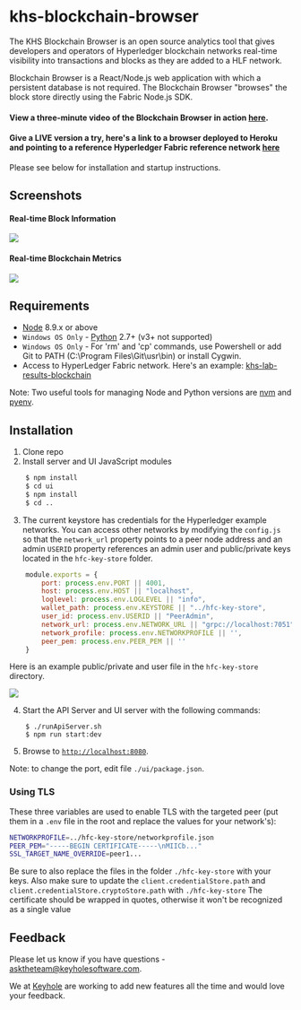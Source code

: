 # khs-blockchain-browser

The KHS Blockchain Browser is an open source analytics tool that gives developers and operators of Hyperledger blockchain networks real-time visibility into transactions and blocks as they are added to a HLF network. 

Blockchain Browser is a React/Node.js web application with which a persistent database is not required. The Blockchain Browser "browses" the block store directly using the Fabric Node.js SDK. 

#### View a three-minute video of the Blockchain Browser in action [here](https://youtu.be/yu96eA8GstQ).

#### Give a LIVE version a try, here's a link to a browser deployed to Heroku and pointing to a reference Hyperledger Fabric reference network [here](https://byzantine-browser.herokuapp.com)

Please see below for installation and startup instructions. 

## Screenshots 

#### Real-time Block Information

![](images/khs-block-browser.png)

#### Real-time Blockchain Metrics

![](images/blockbrowsermetrics.png)

## Requirements
* [Node](https://nodejs.org/en/download/) 8.9.x or above
* `Windows OS Only` - [Python](https://www.python.org/downloads/) 2.7+ (v3+ not supported)
* `Windows OS Only` - For 'rm' and 'cp' commands, use Powershell or add Git to PATH (C:\Program Files\Git\usr\bin) or install Cygwin.
* Access to HyperLedger Fabric network. Here's an example: [khs-lab-results-blockchain](https://github.com/in-the-keyhole/khs-lab-results-blockchain)

Note: Two useful tools for managing Node and Python versions are [nvm](https://github.com/creationix/nvm) and [pyenv](https://github.com/pyenv/pyenv).

## Installation

1. Clone repo
2. Install server and UI JavaScript modules

```bash
    $ npm install
    $ cd ui
    $ npm install
    $ cd ..
```

3. The current keystore has credentials for the Hyperledger example networks. You can access other networks by modifying the `config.js` so that the `network_url` property points to a peer node address and an admin `USERID` property references an admin user and public/private keys located in the `hfc-key-store` folder.

```javascript
    module.exports = {
        port: process.env.PORT || 4001,
        host: process.env.HOST || "localhost",
        loglevel: process.env.LOGLEVEL || "info",
        wallet_path: process.env.KEYSTORE || "../hfc-key-store",
        user_id: process.env.USERID || "PeerAdmin",
        network_url: process.env.NETWORK_URL || "grpc://localhost:7051",
        network_profile: process.env.NETWORKPROFILE || '',
        peer_pem: process.env.PEER_PEM || ''
    }
```

Here is an example public/private and user file in the `hfc-key-store` directory. 

![](images/keystore.png)

4. Start the API Server and UI server with the following commands:

```
    $ ./runApiServer.sh 
    $ npm run start:dev 
```

5. Browse to [`http://localhost:8080`](http://localhost:8080).

Note: to change the port, edit file `./ui/package.json`.

### Using TLS

These three variables are used to enable TLS with the targeted peer (put them in a `.env` file in the root and replace the values for your network's):

```bash
NETWORKPROFILE=../hfc-key-store/networkprofile.json
PEER_PEM="-----BEGIN CERTIFICATE-----\nMIICb..."
SSL_TARGET_NAME_OVERRIDE=peer1...
```

Be sure to also replace the files in the folder `./hfc-key-store` with your keys.
Also make sure to update the `client.credentialStore.path` and `client.credentialStore.cryptoStore.path` with `./hfc-key-store`
The certificate should be wrapped in quotes, otherwise it won't be recognized as a single value

## Feedback

Please let us know if you have questions - asktheteam@keyholesoftware.com. 

We at [Keyhole](https://keyholesoftware.com) are working to add new features all the time and would love your feedback.
